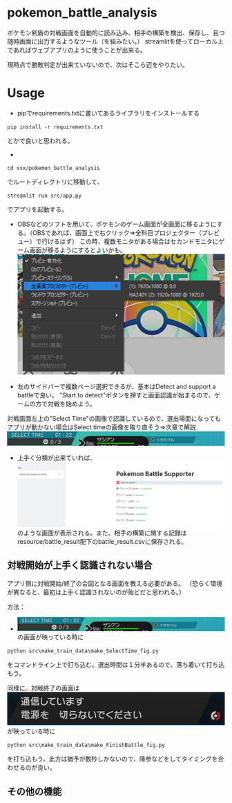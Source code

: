 # pokemon_battle_analysis
ポケモン剣盾の対戦画面を自動的に読み込み、相手の構築を検出、保存し、且つ随時画面に出力するようなツール（を組みたい。）
streamlitを使ってローカル上であればウェブアプリのように使うことが出来る。

現時点で勝敗判定が出来ていないので、次はそこら辺をやりたい。

# Usage
- pipでrequirements.txtに書いてあるライブラリをインストールする
```
pip install -r requirements.txt
```
とかで良いと思われる。

- 
```
cd xxx/pokemon_battle_analysis
```
でルートディレクトリに移動して、
```
streamlit run src/app.py
```
でアプリを起動する。

- OBSなどのソフトを用いて、ポケモンのゲーム画面が全画面に移るようにする。（OBSであれば、画面上で右クリック⇒全科目プロジェクター（プレビュー）で行けるはず）
この時、複数モニタがある場合はセカンドモニタにゲーム画面が移るようにするとよいかも。
![](for_README_figs/OBS_config.png)

- 左のサイドバーで複数ページ選択できるが、基本はDetect and support a battleで良い。
"Start to detect"ボタンを押すと画面認識が始まるので、ゲームの方で対戦を始めよう。

対戦画面左上の"Select Time"の画像で認識しているので、選出場面になってもアプリが動かない場合はSelect timeの画像を取り直そう⇒次章で解説
![](for_README_figs/SelectTime.png)

- 上手く分類が出来ていれば、
![](for_README_figs/app_image2.png)
のような画面が表示される。また、相手の構築に関する記録はresource/battle_result配下のbattle_result.csvに保存される。

## 対戦開始が上手く認識されない場合
アプリ側に対戦開始/終了の合図となる画面を教える必要がある。
（恐らく環境が異なると、最初は上手く認識されないのが殆どだと思われる。）

方法：
- ![](for_README_figs/SelectTime.png)の画面が映っている時に
```
python src\make_train_data\make_SelectTime_fig.py
```
をコマンドライン上で打ち込む。選出時間は１分半あるので、落ち着いて打ち込もう。

同様に、対戦終了の画面は
![](for_README_figs/BattleFinish.png)が映っている時に
```
python src\make_train_data\make_FinishBattle_fig.py
```
を打ち込もう。此方は猶予が数秒しかないので、降参などをしてタイミングを合わせるのが良い。

## その他の機能
